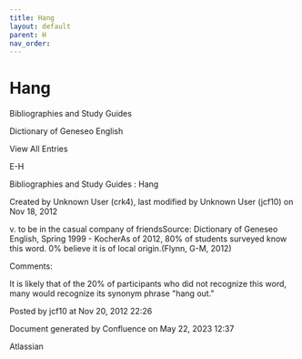 ```yaml
---
title: Hang
layout: default
parent: H
nav_order:
---
```


# Hang

Bibliographies and Study Guides

Dictionary of Geneseo English

View All Entries

E-H

Bibliographies and Study Guides : Hang

Created by  Unknown User (crk4), last modified by  Unknown User (jcf10) on Nov 18, 2012

v. to be in the casual company of friendsSource: Dictionary of Geneseo English, Spring 1999 - KocherAs of 2012, 80% of students surveyed know this word. 0% believe it is of local origin.(Flynn, G-M, 2012)

Comments:

It is likely that of the 20% of participants who did not recognize this word, many would recognize its synonym phrase &quot;hang out.&quot;

Posted by jcf10 at Nov 20, 2012 22:26

Document generated by Confluence on May 22, 2023 12:37

Atlassian

